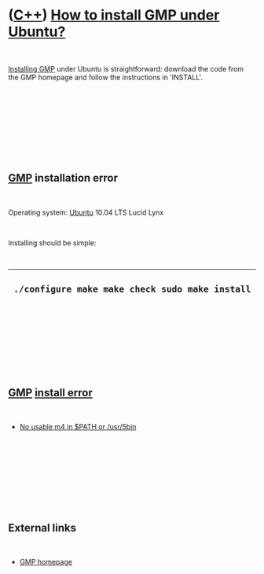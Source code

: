



 

 

 

 

 

([C++](Cpp.md)) [How to install GMP under Ubuntu?](CppGmpInstallUbuntu.md)
============================================================================

 

[Installing GMP](CppGmpInstall.md) under Ubuntu is straightforward:
download the code from the GMP homepage and follow the instructions in
'INSTALL'.

 

 

 

 

 

[GMP](CppGmp.md) installation error
------------------------------------

 

Operating system: [Ubuntu](http://www.ubuntu.com) 10.04 LTS Lucid Lynx

 

Installing should be simple:

 

  --------------------------------------------------
  ` ./configure make make check sudo make install`
  --------------------------------------------------

 

 

 

 

 

[GMP](CppGmp.md) [install error](CppInstallError.md)
------------------------------------------------------

 

-   [No usable m4 in \$PATH or
    /usr/5bin](CppInstallErrorGmpNoUsableM4InPathOrUsr5bin.md)

 

 

 

 

 

External links
--------------

 

-   [GMP homepage](http://www.gmplib.org)

 

 

 

 

 





 



